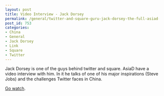 ```yaml
---
layout: post
title: Video Interview - Jack Dorsey
permalink: /general/twitter-and-square-guru-jack-dorsey-the-full-asiad-interview-video-kara-swisher-asiad-allthingsd
post_id: 753
categories:
- China
- General
- Jack Dorsey
- Link
- Square
- Twitter
---
```


Jack Dorsey is one of the guys behind twitter and square. AsiaD have a video interview with him. In it he talks of one of his major inspirations (Steve Jobs) and the challenges Twitter faces in China.

[Go watch](http://allthingsd.com/20111107/twitter-and-square-guru-jack-dorsey-on-steve-jobs-china-and-more-the-full-asiad-interview-video/).
